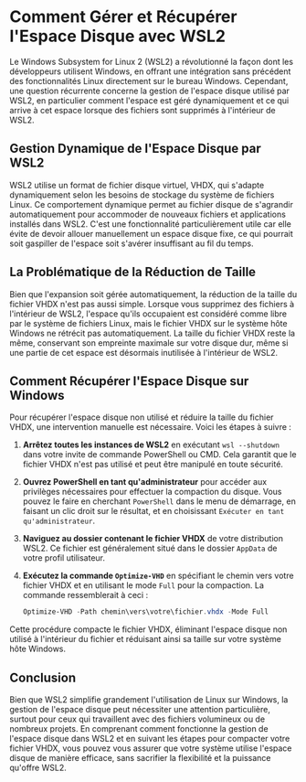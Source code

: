 # Comment Gérer et Récupérer l'Espace Disque avec WSL2

Le Windows Subsystem for Linux 2 (WSL2) a révolutionné la façon dont les développeurs utilisent Windows, en offrant une intégration sans précédent des fonctionnalités Linux directement sur le bureau Windows. Cependant, une question récurrente concerne la gestion de l'espace disque utilisé par WSL2, en particulier comment l'espace est géré dynamiquement et ce qui arrive à cet espace lorsque des fichiers sont supprimés à l'intérieur de WSL2.

## Gestion Dynamique de l'Espace Disque par WSL2

WSL2 utilise un format de fichier disque virtuel, VHDX, qui s'adapte dynamiquement selon les besoins de stockage du système de fichiers Linux. Ce comportement dynamique permet au fichier disque de s'agrandir automatiquement pour accommoder de nouveaux fichiers et applications installés dans WSL2. C'est une fonctionnalité particulièrement utile car elle évite de devoir allouer manuellement un espace disque fixe, ce qui pourrait soit gaspiller de l'espace soit s'avérer insuffisant au fil du temps.

## La Problématique de la Réduction de Taille

Bien que l'expansion soit gérée automatiquement, la réduction de la taille du fichier VHDX n'est pas aussi simple. Lorsque vous supprimez des fichiers à l'intérieur de WSL2, l'espace qu'ils occupaient est considéré comme libre par le système de fichiers Linux, mais le fichier VHDX sur le système hôte Windows ne rétrécit pas automatiquement. La taille du fichier VHDX reste la même, conservant son empreinte maximale sur votre disque dur, même si une partie de cet espace est désormais inutilisée à l'intérieur de WSL2.

## Comment Récupérer l'Espace Disque sur Windows

Pour récupérer l'espace disque non utilisé et réduire la taille du fichier VHDX, une intervention manuelle est nécessaire. Voici les étapes à suivre :

1. **Arrêtez toutes les instances de WSL2** en exécutant `wsl --shutdown` dans votre invite de commande PowerShell ou CMD. Cela garantit que le fichier VHDX n'est pas utilisé et peut être manipulé en toute sécurité.

2. **Ouvrez PowerShell en tant qu'administrateur** pour accéder aux privilèges nécessaires pour effectuer la compaction du disque. Vous pouvez le faire en cherchant `PowerShell` dans le menu de démarrage, en faisant un clic droit sur le résultat, et en choisissant `Exécuter en tant qu'administrateur`.

3. **Naviguez au dossier contenant le fichier VHDX** de votre distribution WSL2. Ce fichier est généralement situé dans le dossier `AppData` de votre profil utilisateur.

4. **Exécutez la commande `Optimize-VHD`** en spécifiant le chemin vers votre fichier VHDX et en utilisant le mode `Full` pour la compaction. La commande ressemblerait à ceci :
   ```powershell
   Optimize-VHD -Path chemin\vers\votre\fichier.vhdx -Mode Full
   ```

Cette procédure compacte le fichier VHDX, éliminant l'espace disque non utilisé à l'intérieur du fichier et réduisant ainsi sa taille sur votre système hôte Windows.

## Conclusion

Bien que WSL2 simplifie grandement l'utilisation de Linux sur Windows, la gestion de l'espace disque peut nécessiter une attention particulière, surtout pour ceux qui travaillent avec des fichiers volumineux ou de nombreux projets. En comprenant comment fonctionne la gestion de l'espace disque dans WSL2 et en suivant les étapes pour compacter votre fichier VHDX, vous pouvez vous assurer que votre système utilise l'espace disque de manière efficace, sans sacrifier la flexibilité et la puissance qu'offre WSL2.

